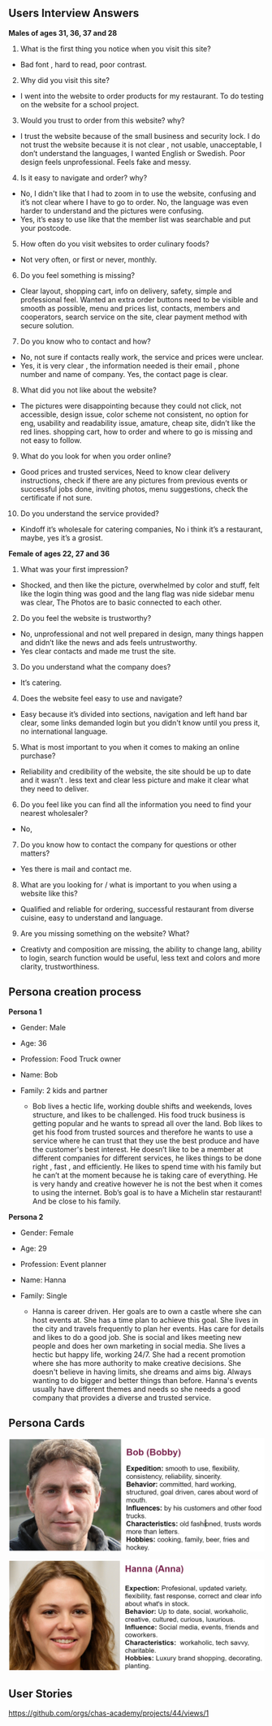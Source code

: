 ## Users Interview Answers

**Males of ages 31, 36, 37 and 28**

1. What is the first thing you notice when you visit this site?
 - Bad font , hard to read, poor contrast.

2. Why did you visit this site?
 - I went into the website to order products for my restaurant. To do testing on the website for a school project. 

3. Would you trust to order from this website? why?
 - I trust the website because of the small business and security lock. I do not trust the website because it is not clear , not usable, unacceptable, I don’t understand the languages, I wanted English or Swedish. Poor design feels unprofessional. Feels fake and messy. 

4. Is it easy to navigate and order? why?
 - No, I didn't like that I had to zoom in to use the website, confusing and it’s not clear where I have to go to order. No, the language was even harder to understand and the pictures were confusing. 
 - Yes, it’s easy to use like that the member list was searchable and put your postcode.

5. How often do you visit websites to order culinary foods?
 - Not very often, or first or never, monthly.

6.  Do you feel something is missing?
 - Clear layout, shopping cart, info on delivery, safety, simple and professional feel. Wanted an extra order buttons need to be visible and smooth as possible, menu and prices list, contacts, members and cooperators, search service on the site, clear payment method with secure solution. 

7. Do you know who to contact and how?
 - No, not sure if contacts really work, the service and prices were unclear. 
 - Yes, it is very clear , the information needed is their email , phone number and name of company. Yes, the contact page is clear.

8. What did you not like about the website?
 - The pictures were disappointing because they could not click, not accessible, design issue, color scheme not consistent, no option for eng, usability and readability issue, amature, cheap site, didn’t like the red lines. shopping cart, how to order and where to go is missing and not easy to follow. 

9. What do you look for when you order online?
 - Good prices and trusted services, Need to know clear delivery instructions, check if there are any pictures from previous events or successful jobs done, inviting photos, menu suggestions, check the certificate if not sure. 

10. Do you understand the service provided?
 - Kindoff it’s wholesale for catering companies, No i think it’s a restaurant, maybe, yes it’s a grosist. 

**Female of ages 22, 27 and 36**

1. What was your first impression? 
 - Shocked, and then like the picture, overwhelmed by color and stuff, felt like the login thing was good and the lang flag was nide sidebar menu was clear, The Photos are to basic connected to each other. 

2. Do you feel the website is trustworthy?
 - No, unprofessional and not well prepared in design, many things happen and didn’t like the news and ads feels untrustworthy.
 - Yes clear contacts and made me trust the site.

3. Do you understand what the company does?
 - It’s catering.

4. Does the website feel easy to use and navigate?
 - Easy because it’s divided into sections, navigation and left hand bar clear, some links demanded login but you didn't know until you press it, no international language.

5. What is most important to you when it comes to making an online purchase?
 - Reliability and credibility of the website, the site should be up to date and it wasn’t . less text and clear less picture and make it clear what they need to deliver. 

6. Do you feel like you can find all the information you need to find your nearest wholesaler?
 - No,

7. Do you know how to contact the company for questions or other matters?
 - Yes there is mail and contact me. 

8. What are you looking for / what is important to you when using a website like this?
 - Qualified and reliable for ordering, successful restaurant from diverse cuisine, easy to understand and language.

9. Are you missing something on the website? What?
 - Creativty and composition are missing, the ability to change lang, ability to login, search function would be useful, less text and colors and more clarity, trustworthiness. 

## Persona creation process

**Persona 1**

 - Gender: Male 
- Age: 36 
- Profession: Food Truck owner 
- Name: Bob
- Family: 2 kids and partner

  - Bob lives a hectic life, working double shifts and weekends, loves structure, and likes to be challenged.
His food truck business is getting popular and he wants to spread all over the land. Bob likes to get his food from trusted sources and therefore he wants to use a service where he can trust that they use the best produce and have the customer's best interest. He doesn’t like to be a member at different companies for different services, he likes things to be done right , fast , and efficiently. He likes to spend time with his family but he can’t at the moment because he is taking care of everything. He is very handy and creative however he is not the best when it comes to using the internet. Bob’s goal is to have a Michelin star restaurant! And be close to his family. 

**Persona 2**

- Gender: Female
- Age: 29
- Profession: Event planner
- Name: Hanna
- Family: Single

  - Hanna is career driven. Her goals are to own a castle where she can host events at. She has a time plan to achieve this goal. She lives in the city and travels frequently to plan her events. Has care for details and likes to do a good job. She is social and likes meeting new people and does her own marketing in social media. She lives a hectic but happy life, working 24/7. She had a recent promotion where she has more authority to make creative decisions. She doesn't believe in having limits, she dreams and aims big. Always wanting to do bigger and better things than before. Hanna's events usually have different themes and needs so she needs a good company that provides a diverse and trusted service. 

## Persona Cards

![Card with bob Persona](imgPersona/Bob.png)

![Card with Hanna Persona](imgPersona/Hanna.png)

## User Stories
https://github.com/orgs/chas-academy/projects/44/views/1
 
